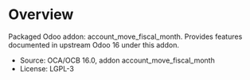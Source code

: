 # Overview

Packaged Odoo addon: account_move_fiscal_month. Provides features documented in upstream Odoo 16 under this addon.

- Source: OCA/OCB 16.0, addon account_move_fiscal_month
- License: LGPL-3
